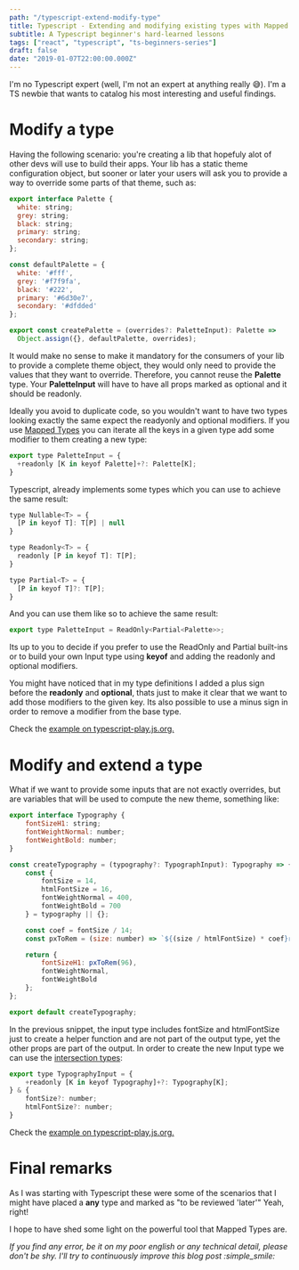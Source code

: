 ```yaml
---
path: "/typescript-extend-modify-type"
title: Typescript - Extending and modifying existing types with Mapped Types
subtitle: A Typescript beginner's hard-learned lessons
tags: ["react", "typescript", "ts-beginners-series"]
draft: false
date: "2019-01-07T22:00:00.000Z"
---
```


I'm no Typescript expert (well, I'm not an expert at anything really :sweat_smile:).
I'm a TS newbie that wants to catalog his most interesting and useful findings. 

# Modify a type
Having the following scenario: you're creating a lib that hopefuly alot of other devs will use to build their apps. Your lib has a static theme configuration object, but sooner or later your users will ask you to provide a way to override some parts of that theme, such as:

```js
export interface Palette {
  white: string;
  grey: string;
  black: string;
  primary: string;
  secondary: string;
};

const defaultPalette = {
  white: '#fff',
  grey: '#f7f9fa',
  black: '#222',
  primary: '#6d30e7',
  secondary: '#dfdded'
};

export const createPalette = (overrides?: PaletteInput): Palette => 
  Object.assign({}, defaultPalette, overrides);
```

It would make no sense to make it mandatory for the consumers of your lib to provide a complete theme object, they would only need to provide the values that they want to override. Therefore, you cannot reuse the **Palette** type. Your **PaletteInput** will have to have all props marked as optional and it should be readonly. 

Ideally you avoid to duplicate code, so you wouldn't want to have two types looking exactly the same expect the readyonly and optional modifiers. If you use [Mapped Types](https://www.typescriptlang.org/docs/handbook/advanced-types.html) you can iterate all the keys in a given type add some modifier to them creating a new type:

```js
export type PaletteInput = {
  +readonly [K in keyof Palette]+?: Palette[K];
}
```

Typescript, already implements some types which you can use to achieve the same result:

```js
type Nullable<T> = { 
  [P in keyof T]: T[P] | null 
}

type Readonly<T> = {
  readonly [P in keyof T]: T[P];
}

type Partial<T> = {
  [P in keyof T]?: T[P];
}
```

And you can use them like so to achieve the same result:

```js
export type PaletteInput = ReadOnly<Partial<Palette>>;
```

Its up to you to decide if you prefer to use the ReadOnly and Partial built-ins or to build your own Input type using **keyof** and adding the readonly and optional modifiers.

You might have noticed that in my type definitions I added a plus sign before the **readonly** and **optional**, thats just to make it clear that we want to add those modifiers to the given key. Its also possible to use a minus sign in order to remove a modifier from the base type.

Check the [example on typescript-play.js.org.](https://typescript-play.js.org/#code/JYOwLgpgTgZghgYwgAgApwDYTJZBvAKGWQHcALYSALmQGcwpQBzAbiOSaggE8b7GQrdgCMMiANZ8GzNsQAOjALZwovOtMGy6EBAHsQAExVr+MggF82BAPQAqW0VvIw3OSnRYcEAJIg5AVzBkAF40FTBgTAAeACUIOAMAeRAMbiiPbEgAPizZW2sCAhc3MM9IXwCg0MJiAGouBP1U5ABtAGlkUGRxHl0YUsyIAF1agH4aDK92obZzQr0QemQDCHh-DDBJ3Gr2ckoIGgByAGIYM8OAGnZOHiPTgHYYAE54S5ExBElkE4AmP7f5EpjHcAGwGADMAAYIPcAdoFkZVHcDDADCsDIcLFYFksEA1IFsUKEABS6ABu0EYK1o4wGXgqgQAlBNMIMQllkOxiIlhAArHRgAB0cFotGATBAxLw5guy1WcHWm1ZXll5MpwGpjK0BBxQTkyu2yDx8QJBogxK1Ov0uP89F0imAAC8IAZCSEjfiIISpcgFMBlEjvlwMchzJarYtdFhBRhdEwffqyhBZQhbWB7U6XW6wywgA)

# Modify and extend a type

What if we want to provide some inputs that are not exactly overrides, but are variables that will be used to compute the new theme, something like:

```js
export interface Typography {
    fontSizeH1: string;
    fontWeightNormal: number;
    fontWeightBold: number;
}

const createTypography = (typography?: TypographInput): Typography => {
    const {
        fontSize = 14,
        htmlFontSize = 16,
        fontWeightNormal = 400,
        fontWeightBold = 700
    } = typography || {};

    const coef = fontSize / 14;
    const pxToRem = (size: number) => `${(size / htmlFontSize) * coef}rem`;

    return {
        fontSizeH1: pxToRem(96),
        fontWeightNormal,
        fontWeightBold
    };
};

export default createTypography;
```

In the previous snippet, the input type includes fontSize and htmlFontSize just to create a helper function and are not part of the output type, yet the other props are part of the output. In order to create the new Input type we can use the [intersection types](https://www.typescriptlang.org/docs/handbook/advanced-types.html#intersection-types):

```js
export type TypographyInput = {
    +readonly [K in keyof Typography]+?: Typography[K];
} & {
    fontSize?: number;
    htmlFontSize?: number;
}
```

Check the [example on typescript-play.js.org.](https://typescript-play.js.org/#code/JYOwLgpgTgZghgYwgAgCoE8AOB7A5lOTAC3WQG8AoZa5GbcAZWAC8IAJARgC5kBnMKKFwBuKjTrgA6hGC4iYAHLYoAWzgAbHiACuKgEbRRNWvTDTZ8gELZ1AEy26DUUQF8KFMFhQYc+QiQBJEExtMGQAXnIxagBqKAg4W3p1UgBtAGlkUGQAawh0bBg0LDwCYnQAXRiAfh4fUv90DIrXZAAyKOMJMCZWWuQdfUNo5HkVdQAxU16IfsGnV3cAegAqFY8vYt8ywODQiOQABTgoMGANAB4AJQSkkBSL+r9ygD4X9s7xaZZZhyHnEZjSbfPp-BYUNzIFZLdwIej8ZAIeJwSBPHakSIACk820a-TRjSCITAAEo6iVniQIu9KMY4SAEbTjF9GD8DhwACwAGhGxiBU1ZrHZADYecyWWYZHJFMo1OoDhyAAyKsXikxSKVWGy2A4AdmVIxcBxxDXKyAAPubyC5RCN6Qi4RAipFujNkEtkJyjDR7WFMAAPVDYG4qA6Y3g-MHQEnU5AAAwAJGRw2yPfyQRAYytEdgnS54io47bjPEwNooCBPuLXT9ODwA0GQ5iAJzCkmq6umczSpSqDQd5ndbtauyG1y2ii+5AmykYxHI1EU9GYkmiKcIbT8bAqH62AlmyJIhKL3HlTFkdU9SPIABMiuQLlXsPhNggADp1Hhz9Ol40uYjNzAbdd33KlH2EIA)

# Final remarks

As I was starting with Typescript these were some of the scenarios that I might have placed a **any** type and marked as "to be reviewed 'later'" Yeah, right!

I hope to have shed some light on the powerful tool that Mapped Types are.

*If you find any error, be it on my poor english or any technical detail, please don't be shy. I'll try to continuously improve this blog post :simple_smile:*